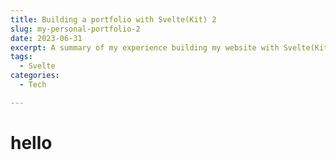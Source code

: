 ```yaml
---
title: Building a portfolio with Svelte(Kit) 2
slug: my-personal-portfolio-2
date: 2023-06-31
excerpt: A summary of my experience building my website with Svelte(Kit) 2.
tags: 
  - Svelte
categories:
  - Tech

---
```


# hello
